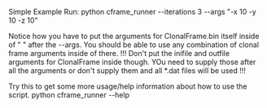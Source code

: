 Simple Example Run:
python cframe_runner --iterations 3 --args "-x 10 -y 10 -z 10"

Notice how you have to put the arguments for ClonalFrame.bin itself inside of " " after the --args.
You should be able to use any combination of clonal frame arguments inside of there.
!!! 
  Don't put the inifile and outfile arguments for ClonalFrame inside though. YOu need to supply those after all the arguments
   or don't supply them and all *.dat files will be used
!!!

Try this to get some more usage/help information about how to use the script.
python cframe_runner --help
